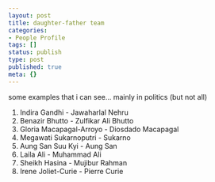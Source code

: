 ```yaml
---
layout: post
title: daughter-father team
categories:
- People Profile
tags: []
status: publish
type: post
published: true
meta: {}
---
```

some examples that i can see... mainly in politics (but not all)
<ol>
	<li>Indira Gandhi - Jawaharlal Nehru</li>
	<li>Benazir Bhutto - Zulfikar Ali Bhutto</li>
	<li>Gloria Macapagal-Arroyo - Diosdado Macapagal</li>
	<li>Megawati Sukarnoputri - Sukarno</li>
	<li>Aung San Suu Kyi - Aung San</li>
	<li>Laila Ali - Muhammad Ali</li>
	<li>Sheikh Hasina - Mujibur Rahman</li>
	<li>Irene Joliet-Curie - Pierre Curie</li>
</ol>
